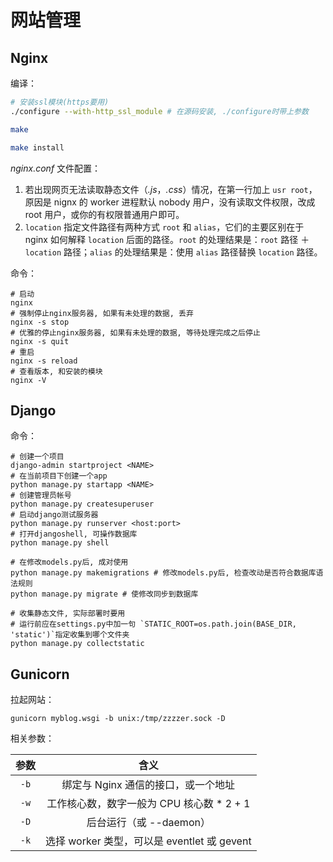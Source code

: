 # 网站管理

## Nginx

编译：

```bash
# 安装ssl模块(https要用)
./configure --with-http_ssl_module # 在源码安装, ./configure时带上参数

make

make install
```

*nginx.conf* 文件配置：

1. 若出现网页无法读取静态文件（*.js*，*.css*）情况，在第一行加上 `usr root`，原因是 nignx 的 worker 进程默认 nobody 用户，没有读取文件权限，改成 root 用户，或你的有权限普通用户即可。
2. `location` 指定文件路径有两种方式 `root` 和 `alias`，它们的主要区别在于 nginx 如何解释 `location` 后面的路径。`root` 的处理结果是：`root` 路径 ＋ `location` 路径；`alias` 的处理结果是：使用 `alias` 路径替换 `location` 路径。

命令：

```shell
# 启动
nginx 
# 强制停止nginx服务器, 如果有未处理的数据, 丢弃
nginx -s stop
# 优雅的停止nginx服务器, 如果有未处理的数据, 等待处理完成之后停止
nginx -s quit
# 重启
nginx -s reload 
# 查看版本, 和安装的模块
nginx -V
```

## Django

命令：

```shell
# 创建一个项目
django-admin startproject <NAME> 
# 在当前项目下创建一个app
python manage.py startapp <NAME> 
# 创建管理员帐号
python manage.py createsuperuser 
# 启动django测试服务器
python manage.py runserver <host:port> 
# 打开djangoshell, 可操作数据库
python manage.py shell 

# 在修改models.py后, 成对使用
python manage.py makemigrations # 修改models.py后, 检查改动是否符合数据库语法规则
python manage.py migrate # 使修改同步到数据库

# 收集静态文件, 实际部署时要用
# 运行前应在settings.py中加一句 `STATIC_ROOT=os.path.join(BASE_DIR, 'static')`指定收集到哪个文件夹
python manage.py collectstatic 
```

## Gunicorn

拉起网站：

```shell
gunicorn myblog.wsgi -b unix:/tmp/zzzzer.sock -D
```

相关参数：

| 参数 |                    含义                     |
| :--: | :-----------------------------------------: |
| `-b` |     绑定与 Nginx 通信的接口，或一个地址     |
| `-w` |  工作核心数，数字一般为 CPU 核心数 * 2 + 1  |
| `-D` |           后台运行（或 --daemon）           |
| `-k` | 选择 worker 类型，可以是 eventlet 或 gevent |

